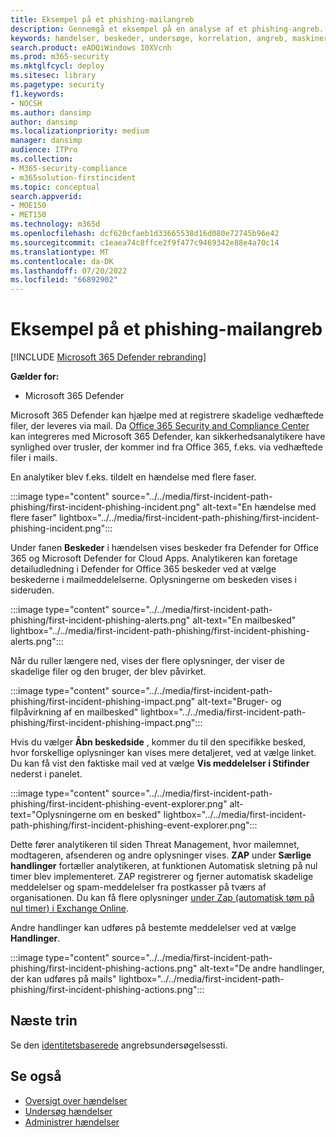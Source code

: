 ```yaml
---
title: Eksempel på et phishing-mailangreb
description: Gennemgå et eksempel på en analyse af et phishing-angreb.
keywords: hændelser, beskeder, undersøge, korrelation, angreb, maskiner, enheder, brugere, identiteter, identitet, postkasse, mail, 365, microsoft, m365
search.product: eADQiWindows 10XVcnh
ms.prod: m365-security
ms.mktglfcycl: deploy
ms.sitesec: library
ms.pagetype: security
f1.keywords:
- NOCSH
ms.author: dansimp
author: dansimp
ms.localizationpriority: medium
manager: dansimp
audience: ITPro
ms.collection:
- M365-security-compliance
- m365solution-firstincident
ms.topic: conceptual
search.appverid:
- MOE150
- MET150
ms.technology: m365d
ms.openlocfilehash: dcf620cfaeb1d33665538d16d080e72745b96e42
ms.sourcegitcommit: c1eaea74c8ffce2f9f477c9469342e88e4a70c14
ms.translationtype: MT
ms.contentlocale: da-DK
ms.lasthandoff: 07/20/2022
ms.locfileid: "66892902"
---
```

# <a name="example-of-a-phishing-email-attack"></a>Eksempel på et phishing-mailangreb

[!INCLUDE [Microsoft 365 Defender rebranding](../includes/microsoft-defender.md)]

**Gælder for:**
- Microsoft 365 Defender

Microsoft 365 Defender kan hjælpe med at registrere skadelige vedhæftede filer, der leveres via mail. Da [Office 365 Security and Compliance Center](https://protection.office.com/) kan integreres med Microsoft 365 Defender, kan sikkerhedsanalytikere have synlighed over trusler, der kommer ind fra Office 365, f.eks. via vedhæftede filer i mails.

En analytiker blev f.eks. tildelt en hændelse med flere faser.
 
:::image type="content" source="../../media/first-incident-path-phishing/first-incident-phishing-incident.png" alt-text="En hændelse med flere faser" lightbox="../../media/first-incident-path-phishing/first-incident-phishing-incident.png":::

Under fanen **Beskeder** i hændelsen vises beskeder fra Defender for Office 365 og Microsoft Defender for Cloud Apps. Analytikeren kan foretage detailudledning i Defender for Office 365 beskeder ved at vælge beskederne i mailmeddelelserne. Oplysningerne om beskeden vises i sideruden.

:::image type="content" source="../../media/first-incident-path-phishing/first-incident-phishing-alerts.png" alt-text="En mailbesked" lightbox="../../media/first-incident-path-phishing/first-incident-phishing-alerts.png":::
 
Når du ruller længere ned, vises der flere oplysninger, der viser de skadelige filer og den bruger, der blev påvirket.

:::image type="content" source="../../media/first-incident-path-phishing/first-incident-phishing-impact.png" alt-text="Bruger- og filpåvirkning af en mailbesked" lightbox="../../media/first-incident-path-phishing/first-incident-phishing-impact.png":::
  
Hvis du vælger **Åbn beskedside** , kommer du til den specifikke besked, hvor forskellige oplysninger kan vises mere detaljeret, ved at vælge linket. Du kan få vist den faktiske mail ved at vælge **Vis meddelelser i Stifinder** nederst i panelet.
 
:::image type="content" source="../../media/first-incident-path-phishing/first-incident-phishing-event-explorer.png" alt-text="Oplysningerne om en besked" lightbox="../../media/first-incident-path-phishing/first-incident-phishing-event-explorer.png"::: 

Dette fører analytikeren til siden Threat Management, hvor mailemnet, modtageren, afsenderen og andre oplysninger vises. **ZAP** under **Særlige handlinger** fortæller analytikeren, at funktionen Automatisk sletning på nul timer blev implementeret. ZAP registrerer og fjerner automatisk skadelige meddelelser og spam-meddelelser fra postkasser på tværs af organisationen. Du kan få flere oplysninger [under Zap (automatisk tøm på nul timer) i Exchange Online](../office-365-security/zero-hour-auto-purge.md).

Andre handlinger kan udføres på bestemte meddelelser ved at vælge **Handlinger**. 
 
:::image type="content" source="../../media/first-incident-path-phishing/first-incident-phishing-actions.png" alt-text="De andre handlinger, der kan udføres på mails" lightbox="../../media/first-incident-path-phishing/first-incident-phishing-actions.png"::: 

## <a name="next-step"></a>Næste trin

Se den [identitetsbaserede](first-incident-path-identity.md) angrebsundersøgelsessti.

## <a name="see-also"></a>Se også

- [Oversigt over hændelser](incidents-overview.md)
- [Undersøg hændelser](investigate-incidents.md)
- [Administrer hændelser](manage-incidents.md)
